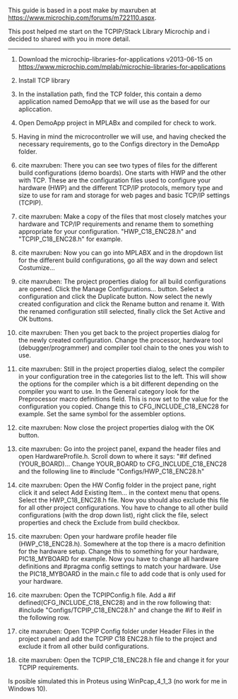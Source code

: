 This guide is based in a post make by maxruben at https://www.microchip.com/forums/m722110.aspx.

This post helped me start on the TCPIP/Stack Library Microchip and i decided to shared with you in more detail.

---
 1. Download the microchip-libraries-for-applications v2013-06-15 on https://www.microchip.com/mplab/microchip-libraries-for-applications

 2. Install TCP library

 3. In the installation path, find the TCP folder, this contain a demo application named DemoApp that we will use as the based for our apliccation.

 4. Open DemoApp project in MPLABx and compiled for check to work.

 5. Having in mind the microcontroller we will use, and having checked the necessary requirements, go to the Configs directory in the DemoApp folder. 

 6. cite maxruben: There you can see two types of files for the different build configurations (demo boards). One starts with HWP and the other with TCP. These are the configuration files used to configure your hardware (HWP) and the different TCP/IP protocols, memory type and size to use for ram and storage for web pages and basic TCP/IP settings (TCPIP).

 7. cite maxruben: Make a copy of the files that most closely matches your hardware and TCP/IP requirements and rename them to something appropriate for your configuration. "HWP_C18_ENC28.h" and "TCPIP_C18_ENC28.h" for example.

 8. cite maxruben: Now you can go into MPLABX and in the dropdown list for the different build configurations, go all the way down and select Costumize...

 9. cite maxruben: The project properties dialog for all build configurations are opened. Click the Manage Configurations... button. Select a configuration and click the Duplicate button. Now select the newly created configuration and click the Rename button and rename it. With the renamed configuration still selected, finally click the Set Active and OK buttons.

 10. cite maxruben: Then you get back to the project properties dialog for the newly created configuration. Change the processor, hardware tool (debugger/programmer) and compiler tool chain to the ones you wish to use.

 11. cite maxruben: Still in the project properties dialog, select the compiler in your configuration tree in the categories list to the left. This will show the options for the compiler which is a bit different depending on the compiler you want to use. In the General category look for the Preprocessor macro definitions field. This is now set to the value for the configuration you copied. Change this to CFG_INCLUDE_C18_ENC28 for example. Set the same symbol for the assembler options.

 12. cite maxruben:  Now close the project properties dialog with the OK button.

 13. cite maxruben:  Go into the project panel, expand the header files and open HardwareProfile.h. Scroll down to where it says:
"#if defined (YOUR_BOARD)...
Change YOUR_BOARD to CFG_INCLUDE_C18_ENC28 and the following line to #include "Configs/HWP_C18_ENC28.h"

 14. cite maxruben: Open the HW Config folder in the project pane, right click it and select Add Existing Item... in the context menu that opens. Select the HWP_C18_ENC28.h file. Now you should also exclude this file for all other project configurations. You have to change to all other build configurations (with the drop down list), right click the file, select properties and check the Exclude from build checkbox.

 15. cite maxruben: Open your hardware profile header file (HWP_C18_ENC28.h). Somewhere at the top there is a macro definition for the hardware setup. Change this to something for your hardware, PIC18_MYBOARD for example. Now you have to change all hardware definitions and #pragma config settings to match your hardware. Use the PIC18_MYBOARD in the main.c file to add code that is only used for your hardware.

 16. cite maxruben: Open the TCPIPConfig.h file. Add a #if defined(CFG_INCLUDE_C18_ENC28) and in the row following that: #include "Configs/TCPIP_C18_ENC28.h" and change the #if to #elif in the following row.

 17. cite maxruben: Open TCPIP Config folder under Header Files in the project panel and add the TCPIP C18 ENC28.h file to the project and exclude it from all other build configurations.

 18. cite maxruben: Open the TCPIP_C18_ENC28.h file and change it for your TCPIP requirements.

 Is posible simulated this in Proteus using WinPcap_4_1_3 (no work for me in Windows 10). 